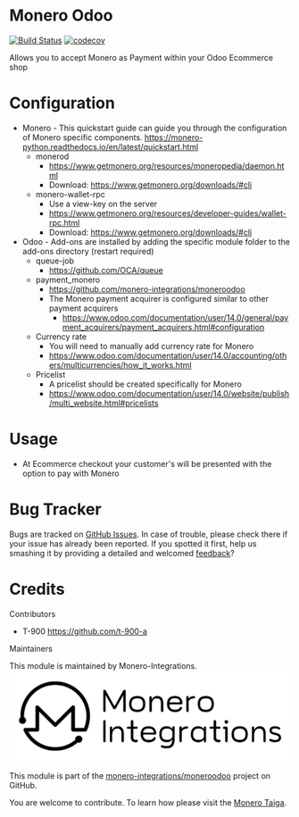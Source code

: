 Monero Odoo
=========================


[![Build Status](https://api.travis-ci.com/t-900-a/moneroodoo.svg?branch=main)](https://travis-ci.com/t-900-a/moneroodoo)
[![codecov](https://codecov.io/gh/t-900-a/moneroodoo/branch/main/graph/badge.svg?token=10S5GGNRHH)](https://codecov.io/gh/t-900-a/moneroodoo)

Allows you to accept Monero as Payment within your Odoo Ecommerce shop

Configuration
=============

* Monero - This quickstart guide can guide you through the configuration of Monero specific
components. https://monero-python.readthedocs.io/en/latest/quickstart.html
  * monerod
    * https://www.getmonero.org/resources/moneropedia/daemon.html
    * Download: https://www.getmonero.org/downloads/#cli
  *   monero-wallet-rpc
        * Use a view-key on the server
        * https://www.getmonero.org/resources/developer-guides/wallet-rpc.html
        * Download: https://www.getmonero.org/downloads/#cli
* Odoo - Add-ons are installed by adding the specific module folder to the add-ons
  directory (restart
  required)
    * queue-job
        * https://github.com/OCA/queue
    * payment_monero
        * https://github.com/monero-integrations/moneroodoo
        * The Monero payment acquirer is configured similar to other payment acquirers
            * https://www.odoo.com/documentation/user/14.0/general/payment_acquirers/payment_acquirers.html#configuration
    * Currency rate
      * You will need to manually add currency rate for Monero
      * https://www.odoo.com/documentation/user/14.0/accounting/others/multicurrencies/how_it_works.html
    * Pricelist
        * A pricelist should be created specifically for Monero
        * https://www.odoo.com/documentation/user/14.0/website/publish/multi_website.html#pricelists



Usage
=====

* At Ecommerce checkout your customer's will be presented with the option to pay
  with Monero

Bug Tracker
===========

Bugs are tracked on [GitHub Issues](https://github.com/monero-integrations/moneroodoo/issues).
In case of trouble, please check there if your issue has already been reported.
If you spotted it first, help us smashing it by providing a detailed and welcomed
[feedback](https://github.com/monero-integrations/moneroodoo/issues/new?body=module:%20monero-rpc-odoo%0Aversion:%14.0%0A%0A**Steps%20to%20reproduce**%0A-%20...%0A%0A**Current%20behavior**%0A%0A**Expected%20behavior**)?

Credits
=======

Contributors

* T-900 <https://github.com/t-900-a>

Maintainers

This module is maintained by Monero-Integrations.
![Monero-Integrations](/payment_monero/static/src/img/monero-integrations.png)


This module is part of the [monero-integrations/moneroodoo](https://github.com/monero-integrations/moneroodoo) project on GitHub.

You are welcome to contribute. To learn how please visit the [Monero Taiga](https://taiga.getmonero.org/project/t-900-monero-x-odoo-integrations/).
